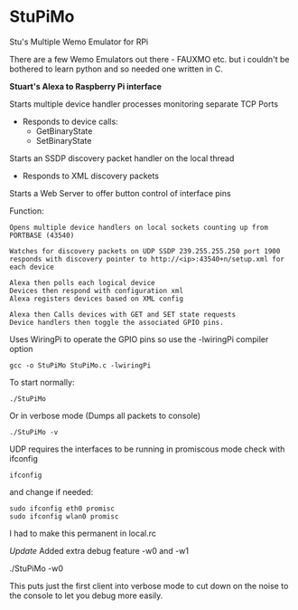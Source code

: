 # StuPiMo
Stu's Multiple Wemo Emulator for RPi


There are a few Wemo Emulators out there - FAUXMO etc. but i couldn't be bothered
to learn python and so needed one written in C.


**Stuart's Alexa to Raspberry Pi interface** 

Starts multiple device handler processes monitoring separate TCP Ports
- Responds to device calls:
	- GetBinaryState
	- SetBinaryState

Starts an SSDP discovery packet handler on the local thread
- Responds to XML discovery packets

Starts a Web Server to offer button control of interface pins

Function:

	Opens multiple device handlers on local sockets counting up from PORTBASE (43540)

	Watches for discovery packets on UDP SSDP 239.255.255.250 port 1900
	responds with discovery pointer to http://<ip>:43540+n/setup.xml for each device

	Alexa then polls each logical device
	Devices then respond with configuration xml
	Alexa registers devices based on XML config

	Alexa then Calls devices with GET and SET state requests
	Device handlers then toggle the associated GPIO pins.

Uses WiringPi to operate the GPIO pins
so use the -lwiringPi compiler option

	gcc -o StuPiMo StuPiMo.c -lwiringPi

To start normally:

	./StuPiMo

Or in verbose mode (Dumps all packets to console)

	./StuPiMo -v

UDP requires the interfaces to be running in promiscous mode
check with ifconfig

	ifconfig

and change if needed:

	sudo ifconfig eth0 promisc
	sudo ifconfig wlan0 promisc

I had to make this permanent in local.rc

*Update*
Added extra debug feature   -w0   and -w1

./StuPiMo -w0

This puts just the first client into verbose mode to cut down on the noise to the console to let you debug more easily.


